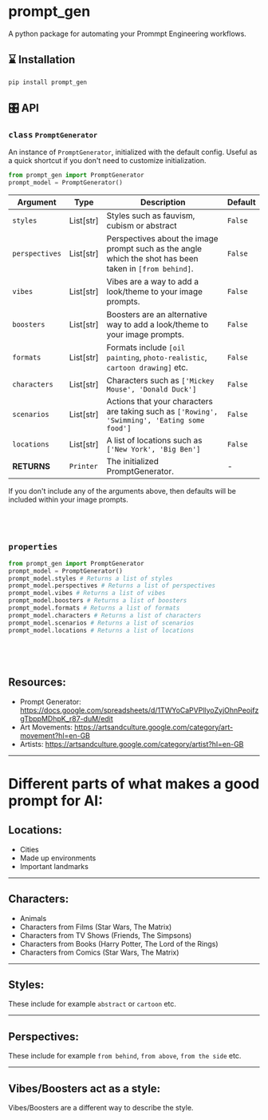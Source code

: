 # prompt_gen

A python package for automating your Prommpt Engineering workflows.

## ⌛️ Installation

```bash
pip install prompt_gen
```

## 🎛 API

### <kbd>class</kbd> `PromptGenerator`

An instance of `PromptGenerator`, initialized with the default config. Useful as a quick
shortcut if you don't need to customize initialization.

```python
from prompt_gen import PromptGenerator
prompt_model = PromptGenerator()
```

| Argument       | Type      | Description                                                                                             | Default |
| -------------- | --------- | ------------------------------------------------------------------------------------------------------- | ------- |
| `styles`       | List[str] | Styles such as fauvism, cubism or abstract                                                              | `False` |
| `perspectives` | List[str] | Perspectives about the image prompt such as the angle which the shot has been taken in `[from behind]`. | `False` |
| `vibes`        | List[str] | Vibes are a way to add a look/theme to your image prompts.                                              | `False` |
| `boosters`     | List[str] | Boosters are an alternative way to add a look/theme to your image prompts.                              | `False` |
| `formats`      | List[str] | Formats include `[oil painting`, `photo-realistic`, `cartoon drawing]` etc.                             | `False` |
| `characters`   | List[str] | Characters such as `['Mickey Mouse', 'Donald Duck']`                                                    | `False` |
| `scenarios`    | List[str] | Actions that your characters are taking such as `['Rowing', 'Swimming', 'Eating some food']`            | `False` |
| `locations`    | List[str] | A list of locations such as `['New York', 'Big Ben']`                                                   | `False` |
| **RETURNS**    | `Printer` | The initialized PromptGenerator.                                                                        | -       |

If you don't include any of the arguments above, then defaults will be included within your image prompts.

## &nbsp;

### <kbd>properties</kbd>

```python
from prompt_gen import PromptGenerator
prompt_model = PromptGenerator()
prompt_model.styles # Returns a list of styles
prompt_model.perspectives # Returns a list of perspectives
prompt_model.vibes # Returns a list of vibes
prompt_model.boosters # Returns a list of boosters
prompt_model.formats # Returns a list of formats
prompt_model.characters # Returns a list of characters
prompt_model.scenarios # Returns a list of scenarios
prompt_model.locations # Returns a list of locations
```

## &nbsp;

## Resources:

- Prompt Generator: https://docs.google.com/spreadsheets/d/1TWYoCaPVPllyoZyjOhnPeojfzgTbppMDhpK_r87-duM/edit
- Art Movements: https://artsandculture.google.com/category/art-movement?hl=en-GB
- Artists: https://artsandculture.google.com/category/artist?hl=en-GB

---

# Different parts of what makes a good prompt for AI:

## Locations:

- Cities
- Made up environments
- Important landmarks

---

## Characters:

- Animals
- Characters from Films (Star Wars, The Matrix)
- Characters from TV Shows (Friends, The Simpsons)
- Characters from Books (Harry Potter, The Lord of the Rings)
- Characters from Comics (Star Wars, The Matrix)

---

## Styles:

These include for example `abstract` or `cartoon` etc.

---

## Perspectives:

These include for example `from behind`, `from above`, `from the side` etc.

---

## Vibes/Boosters act as a style:

Vibes/Boosters are a different way to describe the style.

```

```
